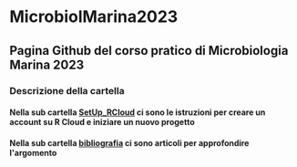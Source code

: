 # MicrobiolMarina2023

## Pagina Github del corso pratico di Microbiologia Marina 2023

### Descrizione della cartella

#### Nella sub cartella [SetUp_RCloud](SetUp_RCloud) ci sono le istruzioni per creare un account su R Cloud e iniziare un nuovo progetto
#### Nella sub cartella [bibliografia](bibliografia) ci sono articoli per approfondire l'argomento

